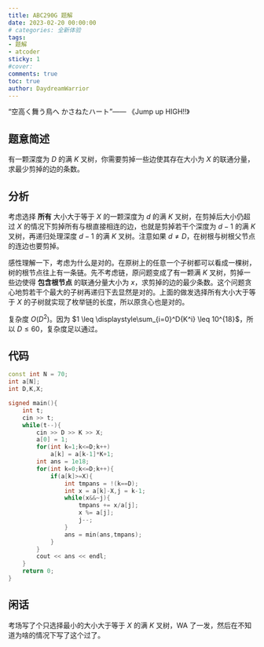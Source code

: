 ```yaml
---
title: ABC290G 题解
date: 2023-02-20 00:00:00
# categories: 全新体验
tags:
- 题解
- atcoder
sticky: 1
#cover:
comments: true
toc: true
author: DaydreamWarrior
---
```


“空高く舞う鳥へ かさねたハート”—— 《Jump up HIGH!!》

## 题意简述

有一颗深度为 $D$ 的满 $K$ 叉树，你需要剪掉一些边使其存在大小为 $X$ 的联通分量，求最少剪掉的边的条数。

## 分析

考虑选择 __所有__ 大小大于等于 $X$ 的一颗深度为 $d$ 的满 $K$ 叉树，在剪掉后大小仍超过 $X$ 的情况下剪掉所有与根直接相连的边，也就是剪掉若干个深度为 $d-1$ 的满 $K$ 叉树，再递归处理深度 $d-1$ 的满 $K$ 叉树。注意如果 $d \ne D$，在树根与树根父节点的连边也要剪掉。

感性理解一下，考虑为什么是对的。在原树上的任意一个子树都可以看成一棵树，树的根节点往上有一条链。先不考虑链，原问题变成了有一颗满 $K$ 叉树，剪掉一些边使得 __包含根节点__ 的联通分量大小为 $x$，求剪掉的边的最少条数。这个问题贪心地剪若干个最大的子树再递归下去显然是对的。上面的做发选择所有大小大于等于 $X$ 的子树就实现了枚举链的长度，所以原贪心也是对的。

复杂度 $O(D^2)$。因为 $1 \leq \displaystyle\sum_{i=0}^D{K^i} \leq 10^{18}$，所以 $D \leq 60$，复杂度足以通过。

## 代码
```cpp
const int N = 70;
int a[N];
int D,K,X;

signed main(){
    int t;
    cin >> t;
    while(t--){
        cin >> D >> K >> X;
        a[0] = 1;
        for(int k=1;k<=D;k++)
            a[k] = a[k-1]*K+1;
        int ans = 1e18;
        for(int k=0;k<=D;k++){
            if(a[k]>=X){
                int tmpans = !(k==D);
                int x = a[k]-X,j = k-1;
                while(x&&~j){
                    tmpans += x/a[j];
                    x %= a[j];
                    j--;
                }
                ans = min(ans,tmpans);
            }
        }
        cout << ans << endl;
    }
    return 0;
}
```

## 闲话

考场写了个只选择最小的大小大于等于 $X$ 的满 $K$ 叉树，WA 了一发，然后在不知道为啥的情况下写了这个过了。